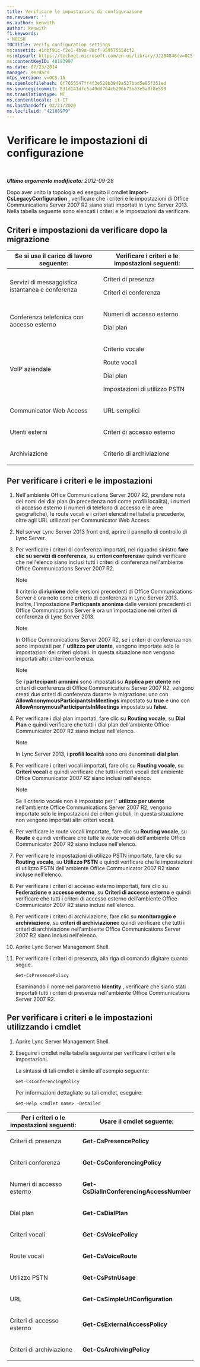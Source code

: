 ```yaml
---
title: Verificare le impostazioni di configurazione
ms.reviewer: ''
ms.author: kenwith
author: kenwith
f1.keywords:
- NOCSH
TOCTitle: Verify configuration settings
ms:assetid: 41dbf91c-f2e1-4b9a-88cf-959575558cf2
ms:mtpsurl: https://technet.microsoft.com/en-us/library/JJ204848(v=OCS.15)
ms:contentKeyID: 48183997
ms.date: 07/23/2014
manager: serdars
mtps_version: v=OCS.15
ms.openlocfilehash: 6f7655547ff4f3e528b3948a537bbd5e85f351ed
ms.sourcegitcommit: 831d141dfc5a49dd764cb296b73b63e5a9f8e599
ms.translationtype: MT
ms.contentlocale: it-IT
ms.lasthandoff: 02/21/2020
ms.locfileid: "42188979"
---
```

<div data-xmlns="http://www.w3.org/1999/xhtml">

<div class="topic" data-xmlns="http://www.w3.org/1999/xhtml" data-msxsl="urn:schemas-microsoft-com:xslt" data-cs="https://msdn.microsoft.com/">

<div data-asp="https://msdn2.microsoft.com/asp">

# <a name="verify-configuration-settings"></a>Verificare le impostazioni di configurazione

</div>

<div id="mainSection">

<div id="mainBody">

<span> </span>

_**Ultimo argomento modificato:** 2012-09-28_

Dopo aver unito la topologia ed eseguito il cmdlet **Import-CsLegacyConfiguration** , verificare che i criteri e le impostazioni di Office Communications Server 2007 R2 siano stati importati in Lync Server 2013. Nella tabella seguente sono elencati i criteri e le impostazioni da verificare.

<div>

## <a name="policies-and-settings-to-verify-after-migration"></a>Criteri e impostazioni da verificare dopo la migrazione


<table>
<colgroup>
<col style="width: 50%" />
<col style="width: 50%" />
</colgroup>
<thead>
<tr class="header">
<th>Se si usa il carico di lavoro seguente:</th>
<th>Verificare i criteri e le impostazioni seguenti:</th>
</tr>
</thead>
<tbody>
<tr class="odd">
<td><p>Servizi di messaggistica istantanea e conferenza</p></td>
<td><p>Criteri di presenza</p>
<p>Criteri di conferenza</p></td>
</tr>
<tr class="even">
<td><p>Conferenza telefonica con accesso esterno</p></td>
<td><p>Numeri di accesso esterno</p>
<p>Dial plan</p></td>
</tr>
<tr class="odd">
<td><p>VoIP aziendale</p></td>
<td><p>Criterio vocale</p>
<p>Route vocali</p>
<p>Dial plan</p>
<p>Impostazioni di utilizzo PSTN</p></td>
</tr>
<tr class="even">
<td><p>Communicator Web Access</p></td>
<td><p>URL semplici</p></td>
</tr>
<tr class="odd">
<td><p>Utenti esterni</p></td>
<td><p>Criteri di accesso esterno</p></td>
</tr>
<tr class="even">
<td><p>Archiviazione</p></td>
<td><p>Criterio di archiviazione</p></td>
</tr>
</tbody>
</table>


</div>

<div>

## <a name="to-verify-policies-and-settings"></a>Per verificare i criteri e le impostazioni

1.  Nell'ambiente Office Communications Server 2007 R2, prendere nota dei nomi dei dial plan (in precedenza noti come profili località), i numeri di accesso esterno (i numeri di telefono di accesso e le aree geografiche), le route vocali e i criteri elencati nel tabella precedente, oltre agli URL utilizzati per Communicator Web Access.

2.  Nel server Lync Server 2013 front end, aprire il pannello di controllo di Lync Server.

3.  Per verificare i criteri di conferenza importati, nel riquadro sinistro **fare clic su servizi di conferenza,** su **criteri conferenza**e quindi verificare che nell'elenco siano inclusi tutti i criteri di conferenza nell'ambiente Office Communications Server 2007 R2.
    
    <div>
    

    > [!NOTE]  
    > Il criterio di <STRONG>riunione</STRONG> delle versioni precedenti di Office Communications Server è ora noto come criterio di conferenza in Lync Server 2013. Inoltre, l'impostazione <STRONG>Particpants anonima</STRONG> dalle versioni precedenti di Office Communications Server è ora un'impostazione nei criteri di conferenza di Lync Server 2013.

    
    </div>
    
    <div>
    

    > [!NOTE]  
    > In Office Communications Server 2007 R2, se i criteri di conferenza non sono impostati per l' <STRONG>utilizzo per utente</STRONG>, vengono importate solo le impostazioni dei criteri globali. In questa situazione non vengono importati altri criteri conferenza.

    
    </div>
    
    <div>
    

    > [!NOTE]  
    > Se <STRONG>i partecipanti anonimi</STRONG> sono impostati su <STRONG>Applica per utente</STRONG> nei criteri di conferenza di Office Communications Server 2007 R2, vengono creati due criteri di conferenza durante la migrazione: uno con <STRONG>AllowAnonymousParticipantsInMeetings</STRONG> impostato su <STRONG>true</STRONG> e uno con <STRONG>AllowAnonymousParticipantsInMeetings</STRONG> impostato su <STRONG>false</STRONG>.

    
    </div>

4.  Per verificare i dial plan importati, fare clic su **Routing vocale**, su **Dial Plan** e quindi verificare che tutti i dial plan dell'ambiente Office Communicator 2007 R2 siano inclusi nell'elenco.
    
    <div>
    

    > [!NOTE]  
    > In Lync Server 2013, i <STRONG>profili località</STRONG> sono ora denominati <STRONG>dial plan</STRONG>.

    
    </div>

5.  Per verificare i criteri vocali importati, fare clic su **Routing vocale**, su **Criteri vocali** e quindi verificare che tutti i criteri vocali dell'ambiente Office Communicator 2007 R2 siano inclusi nell'elenco.
    
    <div>
    

    > [!NOTE]  
    > Se il criterio vocale non è impostato per l' <STRONG>utilizzo per utente</STRONG> nell'ambiente Office Communications Server 2007 R2, vengono importate solo le impostazioni dei criteri globali. In questa situazione non vengono importati altri criteri vocali.

    
    </div>

6.  Per verificare le route vocali importate, fare clic su **Routing vocale**, su **Route** e quindi verificare che tutte le route vocali dell'ambiente Office Communicator 2007 R2 siano incluse nell'elenco.

7.  Per verificare le impostazioni di utilizzo PSTN importate, fare clic su **Routing vocale**, su **Utilizzo PSTN** e quindi verificare che le impostazioni di utilizzo PSTN dell'ambiente Office Communicator 2007 R2 siano incluse nell'elenco.

8.  Per verificare i criteri di accesso esterno importati, fare clic su **Federazione e accesso esterno**, su **Criteri di accesso esterno** e quindi verificare che tutti i criteri di accesso esterno dell'ambiente Office Communicator 2007 R2 siano inclusi nell'elenco.

9.  Per verificare i criteri di archiviazione, fare clic su **monitoraggio e archiviazione**, su **criteri di archiviazione**e quindi verificare che tutti i criteri di archiviazione nell'ambiente Office Communications Server 2007 R2 siano inclusi nell'elenco.

10. Aprire Lync Server Management Shell.

11. Per verificare i criteri di presenza, alla riga di comando digitare quanto segue.
    
        Get-CsPresencePolicy
    
    Esaminando il nome nel parametro **Identity** , verificare che siano stati importati tutti i criteri di presenza nell'ambiente Office Communications Server 2007 R2.

</div>

<div>

## <a name="to-verify-policies-and-settings-by-using-cmdlets"></a>Per verificare i criteri e le impostazioni utilizzando i cmdlet

1.  Aprire Lync Server Management Shell.

2.  Eseguire i cmdlet nella tabella seguente per verificare i criteri e le impostazioni.
    
    La sintassi di tali cmdlet è simile all'esempio seguente:
    
        Get-CsConferencingPolicy
    
    Per informazioni dettagliate su tali cmdlet, eseguire:
    
        Get-Help <cmdlet name> -Detailed


<table>
<colgroup>
<col style="width: 50%" />
<col style="width: 50%" />
</colgroup>
<thead>
<tr class="header">
<th>Per i criteri o le impostazioni seguenti:</th>
<th>Usare il cmdlet seguente:</th>
</tr>
</thead>
<tbody>
<tr class="odd">
<td><p>Criteri di presenza</p></td>
<td><p><strong>Get-CsPresencePolicy</strong></p></td>
</tr>
<tr class="even">
<td><p>Criteri conferenza</p></td>
<td><p><strong>Get-CsConferencingPolicy</strong></p></td>
</tr>
<tr class="odd">
<td><p>Numeri di accesso esterno</p></td>
<td><p><strong>Get-CsDialInConferencingAccessNumber</strong></p></td>
</tr>
<tr class="even">
<td><p>Dial plan</p></td>
<td><p><strong>Get-CsDialPlan</strong></p></td>
</tr>
<tr class="odd">
<td><p>Criteri vocali</p></td>
<td><p><strong>Get-CsVoicePolicy</strong></p></td>
</tr>
<tr class="even">
<td><p>Route vocali</p></td>
<td><p><strong>Get-CsVoiceRoute</strong></p></td>
</tr>
<tr class="odd">
<td><p>Utilizzo PSTN</p></td>
<td><p><strong>Get-CsPstnUsage</strong></p></td>
</tr>
<tr class="even">
<td><p>URL</p></td>
<td><p><strong>Get-CsSimpleUrlConfiguration</strong></p></td>
</tr>
<tr class="odd">
<td><p>Criteri di accesso esterno</p></td>
<td><p><strong>Get-CsExternalAccessPolicy</strong></p></td>
</tr>
<tr class="even">
<td><p>Criteri di archiviazione</p></td>
<td><p><strong>Get-CsArchivingPolicy</strong></p></td>
</tr>
</tbody>
</table>


</div>

</div>

<span> </span>

</div>

</div>

</div>

